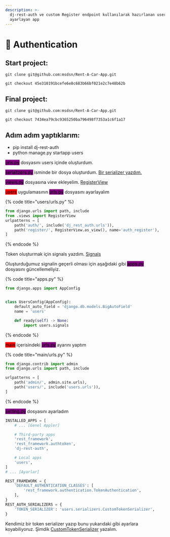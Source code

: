 ```yaml
---
description: >-
  dj-rest-auth ve custom Register endpoint kullanılarak hazırlanan user girişini
  ayarlayan app
---
```


# 🚪 Authentication

## Start project:

`git clone git@github.com:msdsn/Rent-A-Car-App.git`

`git checkout 45e310191bcefe6e8c683b66bf021e2c7e48b62b`

## Final project:

`git clone git@github.com:msdsn/Rent-A-Car-App.git`

`git checkout 7434ea79cbc9365250ba796498f7353a1c6f1a17`

## Adım adım yaptıklarım:

* pip install dj-rest-auth
* python manage.py startapp users

<mark style="background-color:purple;">urls.py</mark> dosyasını users içinde oluşturdum. &#x20;

<mark style="background-color:purple;">serializers.py</mark> isminde bir dosya oluşturdum. [Bir serializer yazdım.](register-serializer.md)

<mark style="background-color:purple;">views.py</mark> dosyasına view ekleyelim. [RegisterView](register-view.md)

<mark style="background-color:red;">users</mark> uygulamasının <mark style="background-color:purple;">urls.py</mark> dosyasını ayarlayalım

{% code title="users/urls.py" %}
```python
from django.urls import path, include
from .views import RegisterView
urlpatterns = [
    path('auth/', include('dj_rest_auth.urls')),
    path('register/', RegisterView.as_view(), name='auth_register'),
]
```
{% endcode %}

Token oluşturmak için signals yazdım. [Signals](signals.md)

Oluşturduğumuz signalin geçerli olması için aşağıdaki gibi <mark style="background-color:purple;">apps.py</mark> dosyasını güncellemeliyiz.

{% code title="apps.py" %}
```python
from django.apps import AppConfig


class UsersConfig(AppConfig):
    default_auto_field = 'django.db.models.BigAutoField'
    name = 'users'

    def ready(self) -> None:
        import users.signals

```
{% endcode %}

<mark style="background-color:red;">main</mark> içerisindeki <mark style="background-color:purple;">urls.py</mark> ayarını yaptım

{% code title="main/urls.py" %}
```python
from django.contrib import admin
from django.urls import path, include

urlpatterns = [
    path('admin/', admin.site.urls),
    path('users/', include('users.urls')),
]
```
{% endcode %}

<mark style="background-color:purple;">setting.py</mark> dosyasını ayarladım

```python
INSTALLED_APPS = [
    # ... [Genel Appler]

    # Third-party apps
    'rest_framework',
    'rest_framework.authtoken',
    'dj-rest-auth',

    # Local apps
    'users',
]
# ... [Ayarlar]

REST_FRAMEWORK = {
    'DEFAULT_AUTHENTICATION_CLASSES': [
        'rest_framework.authentication.TokenAuthentication',
    ],
}
REST_AUTH_SERIALIZERS = {
    'TOKEN_SERIALIZER': 'users.serializers.CustomTokenSerializer',
}

```

Kendimiz bir token serializer yazıp bunu yukarıdaki gibi ayarlara koyabiliyoruz. Şimdik [CustomTokenSerializer](customtokenserializer.md) yazalım.
